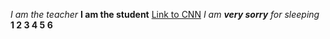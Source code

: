 *I am the teacher*
**I am the student**
[Link to CNN](http://www.cnn.com)
_I am __very sorry__ for sleeping_
__1 2 3 4 5 6__
